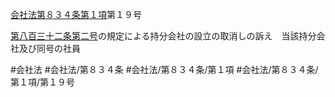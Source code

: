 [会社法第８３４条第１項](会社法＿＿＿＿第８３４条第１項)第１９号

[第八百三十二条](会社法＿＿＿＿第８３２条)[第二号](会社法＿＿＿＿第８３４条第１項第２号)の規定による持分会社の設立の取消しの訴え　当該持分会社及び同号の社員


#会社法
#会社法/第８３４条
#会社法/第８３４条/第１項
#会社法/第８３４条/第１項/第１９号

